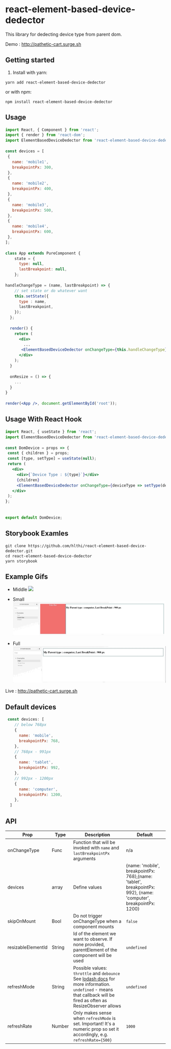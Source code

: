 # react-element-based-device-dedector

This library for dedecting device type from parent dom.

Demo : http://pathetic-cart.surge.sh

 ## Getting started
 
 1.  Install with yarn:
 
 ```shell
 yarn add react-element-based-device-dedector
 ```
 
 or with npm:
 
 ```shell
 npm install react-element-based-device-dedector
 ```
 
 ## Usage
 
 ```jsx
 import React, { Component } from 'react';
 import { render } from 'react-dom';
 import ElementBasedDeviceDedector from 'react-element-based-device-dedector';

const devices = [
  {
    name: 'mobile1',
    breakpointPx: 300,
  },
  {
    name: 'mobile2',
    breakpointPx: 400,
  },
  {
    name: 'mobile3',
    breakpointPx: 500,
  },
  {
    name: 'mobile4',
    breakpointPx: 600,
  },
];
 
 class App extends PureComponent {
     state = {
       type: null,
       lastBreakpoint: null,
     };
 
 handleChangeType = (name, lastBreakpoint) => {
     // set state or do whatever want
     this.setState({
       type : name,
       lastBreakpoint,
     });
   };
   
   render() {
     return (
       <div>
         ...
        <ElementBasedDeviceDedector onChangeType={this.handleChangeType} devices={devices}/>
       </div>
     );
   }
 
   onResize = () => {
     ...
   }
 }
 
 render(<App />, document.getElementById('root'));
 ```
 
## Usage With React Hook
 ```jsx
import React, { useState } from 'react';
import ElementBasedDeviceDedector from 'react-element-based-device-dedector';

const DomDevice = props => {
  const { children } = props;
  const [type, setType] = useState(null);
  return (
    <div>
      <div>{`Device Type : ${type}`}</div>
      {children}
      <ElementBasedDeviceDedector onChangeType={deviceType => setType(deviceType)} />
    </div>
  );
};


export default DomDevice;
 ```

 
## Storybook Examles
  ```shell
  git clone https://github.com/hlthi/react-element-based-device-dedector.git
  cd react-element-based-device-dedector
  yarn storybook
  ```
  
## Example Gifs
  - Middle
![](middle.gif)
  
  - Small
![](small.gif)
   
  - Full
![](full.gif)
 
Live : http://pathetic-cart.surge.sh

## Default devices
```javascript
 const devices: [
    // below 768px
    {
      name: 'mobile',
      breakpointPx: 768,
    },
    // 768px - 991px
    {
      name: 'tablet',
      breakpointPx: 992,
    },
    // 992px - 1200px
    {
      name: 'computer',
      breakpointPx: 1200,
    },
  ]
   ```
 
 ## API
 
 | Prop               | Type   | Description                                                                                                                                                                                            | Default     |
 | ------------------ | ------ | ------------------------------------------------------------------------------------------------------------------------------------------------------------------------------------------------------ | ----------- |
 | onChangeType       | Func   | Function that will be invoked with `name` and `lastBreakpointPx` arguments                                                                                                                                      | n/a         |
 | devices            | array  | Define values|    {name: 'mobile', breakpointPx: 768},{name: 'tablet', breakpointPx: 992},  {name: 'computer', breakpointPx: 1200}|
 | skipOnMount        | Bool   | Do not trigger onChangeType when a component mounts                                                                                                                                                        | `false`     |
 | resizableElementId | String | Id of the element we want to observe. If none provided, parentElement of the component will be used                                                                                                    | `undefined` |
 | refreshMode        | String | Possible values: `throttle` and `debounce` See [lodash docs](https://lodash.com/docs#debounce) for more information. `undefined` - means that callback will be fired as often as ResizeObserver allows | `undefined` |
 | refreshRate        | Number | Only makes sense when `refreshMode` is set. Important! It's a numeric prop so set it accordingly, e.g. `refreshRate={500}`                                                                             | `1000`      |
